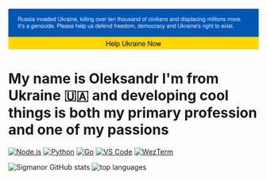 [![SWUbanner](https://raw.githubusercontent.com/vshymanskyy/StandWithUkraine/main/banner2-no-action.svg)](https://stand-with-ukraine.pp.ua/)

# My name is **Oleksandr** I'm from Ukraine 🇺🇦 and developing cool things is both my primary profession and one of my passions

[![Node.js](https://img.shields.io/badge/Node.js-F7DF1E.svg?logo=nodedotjs&logoColor=black)](https://nodejs.org/en)
[![Python](https://img.shields.io/badge/Python-14354C.svg?logo=python&logoColor=white)](https://www.python.org)
[![Go](https://img.shields.io/badge/Go-00ADD8.svg?logo=go&logoColor=white)](https://go.dev)
[![VS Code](https://img.shields.io/badge/VS%20Codium-007ACC.svg?logo=vscodium&logoColor=white)](https://vscodium.com)
[![WezTerm](https://img.shields.io/badge/WezTerm-3B4252.svg?logo=wezterm&logoColor=white)](https://wezterm.org/)

![Sigmanor GitHub stats](https://github-readme-stats.vercel.app/api?username=Sigmanor&show_icons=true&theme=radical) ![top languages](https://github-readme-stats.vercel.app/api/top-langs?username=Sigmanor&show_icons=true&locale=en&layout=compact&theme=radical&hide=html,css)
